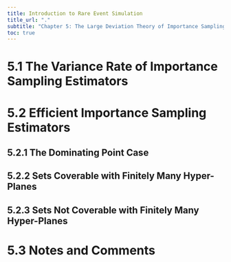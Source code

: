 ```yaml
---
title: Introduction to Rare Event Simulation
title_url: "."
subtitle: "Chapter 5: The Large Deviation Theory of Importance Sampling Estimators"
toc: true
---
```


# 5.1 The Variance Rate of Importance Sampling Estimators

# 5.2 Efficient Importance Sampling Estimators

## 5.2.1 The Dominating Point Case

## 5.2.2 Sets Coverable with Finitely Many Hyper-Planes

## 5.2.3 Sets Not Coverable with Finitely Many Hyper-Planes

# 5.3 Notes and Comments
